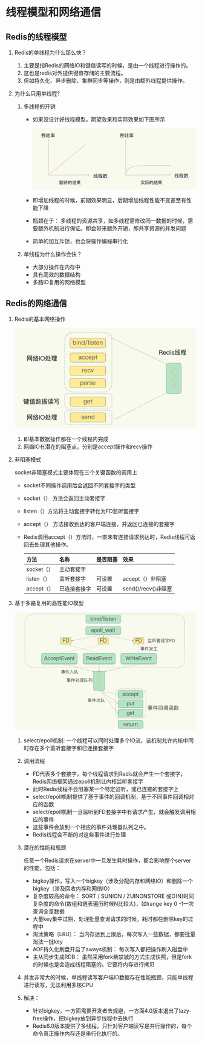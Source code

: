 # 线程模型和网络通信

## Redis的线程模型

1. Redis的单线程为什么那么快？
   1. 主要是指Redis的网络IO和键值读写的时候，是由一个线程进行操作的。
   2. 这也是redis对外提供键值存储的主要流程。
   3. 但如持久化、异步删除、集群同步等操作，则是由额外线程提供操作。
   
2. 为什么只用单线程?

   1. 多线程的开销

      - 如果没设计好线程模型，期望效果和实际效果如下图所示

        ![](..\imgs\Redis单线程和多线程的期待效果和实际效果.jpg)

      - 即增加线程的时候，前期效果明显，后期增加线程性能不变甚至有性能下降

      - 瓶颈在于： 多线程的资源共享，如多线程需修改同一数据的时候，需要额外机制进行保证。即会带来额外开销，即共享资源的并发问题

      - 简单的加互斥锁，也会将操作编程串行化

   2. 单线程为什么操作会快？

      - 大部分操作在内存中
      - 具有高效的数据结构
      - 多路IO复用的网络模型

## Redis的网络通信

1. Redis的基本网络操作

   ![](..\imgs\Redis有哪些基本操作.jpg)

   1. 即基本数据操作都在一个线程内完成
   2. 网络IO有潜在的阻塞点，分别是accept操作和recv操作

2. 非阻塞模式

   socket非阻塞模式主要体现在三个关键函数的调用上

   - socket不同操作调用后会返回不同套接字的类型

   - socket（） 方法会返回主动套接字

   - listen（）方法将主动套接字转化为FD监听套接字

   - accept（） 方法接收到达的客户端连接，并返回已连接的套接字

   - Redis调用accept（）方法时，一直未有连接请求到达时，Redis线程可返回去处理其他操作。

     | 方法       | 名称         | 是否阻塞 | 效果                |
     | ---------- | ------------ | -------- | ------------------- |
     | socket（） | 主动套接字   |          |                     |
     | listen（） | 监听套接字   | 可设置   | accept（）非阻塞    |
     | accept（） | 已连接套接字 | 可设置   | send()/recv()非阻塞 |

3. 基于多路复用的高性能IO模型

   ![](..\imgs\Redis基于多路复用的高性能IO模型.jpg)

   1. select/epoll机制: 一个线程可以同时处理多个IO流，该机制允许内核中同时存在多个监听套接字和已连接套接字

   2. 调用流程

      - FD代表多个套接字，每个线程请求到Redis就会产生一个套接字，Redis网络框架通过epoll机制让内核监听套接字
      - 此时Redis线程不会阻塞某一个特定监听，或已连接的套接字上
      - select/epoll机制提供了基于事件的回调机制，基于不同事件回调相对应的函数
      - select/epoll机制一旦监听到FD套接字中有请求产生，就会触发调用相应的事件
      - 这些事件会放到一个相应的事件处理器队列之中。
      - Redis线程会不断的对这些事件进行处理

   3. 潜在的性能和瓶颈

      任意一个Redis请求在server中一旦发生耗时操作，都会影响整个server的性能，包括：

      - bigkey操作，写入一个bigkey（涉及分配内存和网络IO）和删除一个bigkey（涉及回收内存和网络IO）
      - 复杂度较高的命令： SORT / SUNION / ZUINONSTORE 或O(N)时间复杂度的命令(数组和链表遍历时候N比较大)，如lrange key 0 -1一次查询全量数据
      - 大量key集中过期，处理批量查询请求的时候，耗时都在删除key的过程中
      - 淘汰策略（LRU）： 当内存达到上限后，每次写入一些数据，都要批量淘汰一批key
      - AOF持久化刷盘开启了aways机制： 每次写入都把操作刷入磁盘中
      - 主从同步生成RDB： 虽然采用fork紫禁城的方式生成快照，但是fork的时候也是会造成线程阻塞的。它要将内存进行拷贝

   4. 并发非常大的时候，单线程读写客户端IO数据存在性能瓶颈，只能单线程进行读写，无法利用多核CPU

   5. 解决：

      - 针对bigkey，一方面需要开发者去规避，一方面4.0版本退出了lazy-free操作，把bigkey放到异步线程中去执行
      - Redis6.0版本提供了多线程。只针对客户端读写是并行操作的，每个命令真正操作内存还是串行化执行的。

